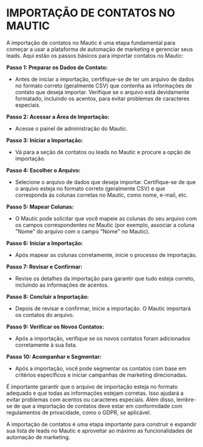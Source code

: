 # IMPORTAÇÃO DE CONTATOS NO MAUTIC
A importação de contatos no Mautic é uma etapa fundamental para começar a usar a plataforma de automação de marketing e gerenciar seus leads. Aqui estão os passos básicos para importar contatos no Mautic:

**Passo 1: Preparar os Dados de Contato:**
   - Antes de iniciar a importação, certifique-se de ter um arquivo de dados no formato correto (geralmente CSV) que contenha as informações de contato que deseja importar. Verifique se o arquivo está devidamente formatado, incluindo os acentos, para evitar problemas de caracteres especiais.

**Passo 2: Acessar a Área de Importação:**
   - Acesse o painel de administração do Mautic.

**Passo 3: Iniciar a Importação:**
   - Vá para a seção de contatos ou leads no Mautic e procure a opção de importação.

**Passo 4: Escolher o Arquivo:**
   - Selecione o arquivo de dados que deseja importar. Certifique-se de que o arquivo esteja no formato correto (geralmente CSV) e que corresponda às colunas corretas no Mautic, como nome, e-mail, etc.

**Passo 5: Mapear Colunas:**
   - O Mautic pode solicitar que você mapeie as colunas do seu arquivo com os campos correspondentes no Mautic (por exemplo, associar a coluna "Nome" do arquivo com o campo "Nome" no Mautic).

**Passo 6: Iniciar a Importação:**
   - Após mapear as colunas corretamente, inicie o processo de importação.

**Passo 7: Revisar e Confirmar:**
   - Revise os detalhes da importação para garantir que tudo esteja correto, incluindo as informações de acentos.

**Passo 8: Concluir a Importação:**
   - Depois de revisar e confirmar, inicie a importação. O Mautic importará os contatos do arquivo.

**Passo 9: Verificar os Novos Contatos:**
   - Após a importação, verifique se os novos contatos foram adicionados corretamente à sua lista.

**Passo 10: Acompanhar e Segmentar:**
   - Após a importação, você pode segmentar os contatos com base em critérios específicos e iniciar campanhas de marketing direcionadas.

É importante garantir que o arquivo de importação esteja no formato adequado e que todas as informações estejam corretas. Isso ajudará a evitar problemas com acentos ou caracteres especiais. Além disso, lembre-se de que a importação de contatos deve estar em conformidade com regulamentos de privacidade, como o GDPR, se aplicável.

A importação de contatos é uma etapa importante para construir e expandir sua lista de leads no Mautic e aproveitar ao máximo as funcionalidades de automação de marketing.